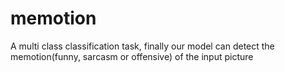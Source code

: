 # memotion
A multi class classification task, finally our model can detect the memotion(funny, sarcasm or offensive) of the input picture
